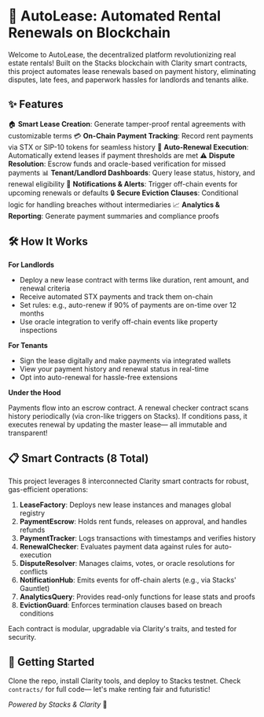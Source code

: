 # 🔄 AutoLease: Automated Rental Renewals on Blockchain

Welcome to AutoLease, the decentralized platform revolutionizing real estate rentals! Built on the Stacks blockchain with Clarity smart contracts, this project automates lease renewals based on payment history, eliminating disputes, late fees, and paperwork hassles for landlords and tenants alike.

## ✨ Features

🏠 **Smart Lease Creation**: Generate tamper-proof rental agreements with customizable terms
💳 **On-Chain Payment Tracking**: Record rent payments via STX or SIP-10 tokens for seamless history
🔄 **Auto-Renewal Execution**: Automatically extend leases if payment thresholds are met
⚠️ **Dispute Resolution**: Escrow funds and oracle-based verification for missed payments
📊 **Tenant/Landlord Dashboards**: Query lease status, history, and renewal eligibility
🔔 **Notifications & Alerts**: Trigger off-chain events for upcoming renewals or defaults
🔒 **Secure Eviction Clauses**: Conditional logic for handling breaches without intermediaries
📈 **Analytics & Reporting**: Generate payment summaries and compliance proofs

## 🛠 How It Works

**For Landlords**

- Deploy a new lease contract with terms like duration, rent amount, and renewal criteria
- Receive automated STX payments and track them on-chain
- Set rules: e.g., auto-renew if 90% of payments are on-time over 12 months
- Use oracle integration to verify off-chain events like property inspections

**For Tenants**

- Sign the lease digitally and make payments via integrated wallets
- View your payment history and renewal status in real-time
- Opt into auto-renewal for hassle-free extensions

**Under the Hood**

Payments flow into an escrow contract. A renewal checker contract scans history periodically (via cron-like triggers on Stacks). If conditions pass, it executes renewal by updating the master lease— all immutable and transparent!

## 📋 Smart Contracts (8 Total)

This project leverages 8 interconnected Clarity smart contracts for robust, gas-efficient operations:

1. **LeaseFactory**: Deploys new lease instances and manages global registry
2. **PaymentEscrow**: Holds rent funds, releases on approval, and handles refunds
3. **PaymentTracker**: Logs transactions with timestamps and verifies history
4. **RenewalChecker**: Evaluates payment data against rules for auto-execution
5. **DisputeResolver**: Manages claims, votes, or oracle resolutions for conflicts
6. **NotificationHub**: Emits events for off-chain alerts (e.g., via Stacks' Gauntlet)
7. **AnalyticsQuery**: Provides read-only functions for lease stats and proofs
8. **EvictionGuard**: Enforces termination clauses based on breach conditions

Each contract is modular, upgradable via Clarity's traits, and tested for security.

## 🚀 Getting Started

Clone the repo, install Clarity tools, and deploy to Stacks testnet. Check `contracts/` for full code— let's make renting fair and futuristic! 

*Powered by Stacks & Clarity* 🚀